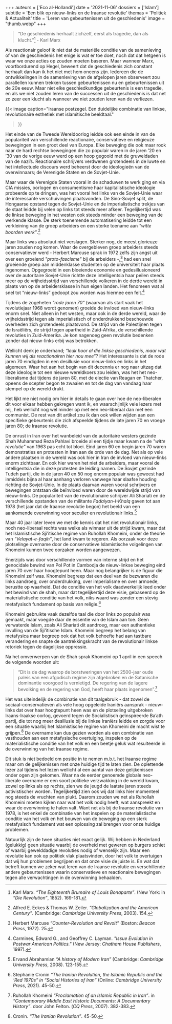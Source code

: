 +++
auteurs = ['Eco al-Hollandi']
date = '2021-11-06'
dossiers = ['Islam']
subtitle = 'Een blik op nieuw-links en de Iraanse revolutie'
themas = 'Politiek & Actualiteit'
title = 'Leren van gebeurtenissen uit de geschiedenis'
image = "thumb.webp"
+++


>“De geschiedenis herhaalt zichzelf, eerst als tragedie, dan als klucht.”[^1] - Karl Marx

Als reactionair geloof ik niet dat de materiële conditie van de samenleving of van de geschiedenis het enige is wat er toe doet, noch dat dat hetgeen is waar we onze acties op zouden moeten baseren. Maar wanneer Marx, voortbordurend op Hegel, beweert dat de geschiedenis zich constant herhaalt dan kan ik het niet met hem oneens zijn. Iedereen die de ontwikkelingen in de samenleving van de afgelopen jaren observeert zou parallellen kunnen trekken tussen gebeurtenissen nu en gebeurtenissen uit de 20e eeuw. Maar niet elke geschiedkundige gebeurtenis is een tragedie, en als we niet zouden leren van de successen uit de geschiedenis is dat net zo zeer een klucht als wanneer we niet zouden leren van de verliezen.

{{< image
	caption="Iraanse postzegel. Een duidelijke combinatie van linkse, revolutionaire esthetiek met islamitische beeldtaal."
>}}

Het einde van de Tweede Wereldoorlog leidde ook een einde in van de populariteit van verschillende reactionaire, conservatieve en religieuze bewegingen in een groot deel van Europa. Elke beweging die ook maar rook naar de hard rechtse bewegingen die zo populair waren in de jaren ’20 en ’30 van de vorige eeuw werd op een hoop gegooid met de gruweldaden van de nazi’s. Reactionaire schrijvers verdwenen grotendeels in de luwte en het intellectuele discours werd beheerst door de ideologieën van de overwinnaars; de Verenigde Staten en de Sovjet-Unie.

Maar waar de Verenigde Staten vooral in de schaduwen te werk ging en via CIA missies, oorlogen en consumentisme haar kapitalistische ideologie probeerde op te dringen, was het vooral het links van de Sovjet-Unie waar de interessante verschuivingen plaatsvonden. De Sino-Sovjet split, de Hongaarse opstand tegen de Sovjet-Unie en de imperialistische trekjes van de staat leidde bij velen op links tot steeds meer afkeer. Tegelijkertijd was de linkse beweging in het westen ook steeds minder een beweging van de werkende klasse. De sterk toenemende automatisering leidde tot een verkleining van de groep arbeiders en een sterke toename aan _"witte boorden werk"_.[^2]

Maar links was absoluut niet verslagen. Sterker nog, de meest glorieuze jaren zouden nog komen. Waar de overgebleven groep arbeiders steeds conservatiever werd - Herbert Marcuse sprak in 1972 zelfs zijn angst uit over een groeiend _"proto-fascisme"_ bij de arbeiders -,[^3] had een snel groeiende groep aan middenklasse studenten op de universiteit haar plaats ingenomen. Opgegroeid in een bloeiende economie en gedesillusioneerd over de autoritaire Sovjet-Unie richtte deze intelligentsia haar peilen steeds meer op de vrijheidsstrijd van verschillende volkeren in de derde wereld in plaats van op de arbeidersklasse in hun eigen landen. Het fenomeen wat al snel tot “nieuw-links” gedoopt zou worden was hiermee een feit.[^4]

Tijdens de zogeheten _"rode jaren 70"_ (waarvan als start vaak het revolutiejaar 1968 wordt genomen) groeide de invloed van nieuw-links enorm snel. Niet alleen in het westen, maar ook in de derde wereld, waar de vrijheidsstrijd tegen als imperialistisch of onderdrukkend beschouwde overheden zich grotendeels plaatsvond. De strijd van de Palestijnen tegen de Israëliërs, de strijd tegen apartheid in Zuid-Afrika, de verschillende revoluties in Zuid-Amerika. Je kon nagenoeg geen revolutie bedenken zonder dat nieuw-links erbij was betrokken.

Wellicht denk je onderhand; _“leuk hoor al die linkse geschiedenis, maar wat kunnen wij als reactionairen hier nou mee”_? Het interessante is dat de rode jaren 70 eindigden in een desillusie voor nieuw-links en links in het algemeen. Waar het aan het begin van dit decennia er nog naar uitzag dat deze ideologie tot een nieuwe wereldkoers zou leiden, was het het neo-liberalisme dat tijdens de jaren 80, met de electie van Reagan en Thatcher, opeens de scepter begon te zwaaien en tot de dag van vandaag haar stempel op de wereld drukt.

Het lijkt me niet nodig om hier in details te gaan over hoe de neo-liberalen dit voor elkaar hebben gekregen want ik, en waarschijnlijk vele lezers met mij, heb wellicht nog wel minder op met een neo-liberaal dan met een communist. De rest van dit artikel zou ik dan ook willen wijden aan een specifieke gebeurtenis die zich afspeelde tijdens de late jaren 70 en vroege jaren 80; de Iraanse revolutie.

De onrust in Iran over het wanbeleid van de autoritaire westers gezinde Shah Muhammad Reza Pahlavi broeide al een tijdje maar kwam na de _"witte revolutie"_ van 1963 pas echt tot bloei. Eind jaren 60 en begin jaren 70 waren demonstraties en protesten in Iran aan de orde van de dag. Net als op vele andere plaatsen in de wereld was ook hier in Iran de invloed van nieuw-links enorm zichtbaar. En ook hier waren het niet de arbeiders, maar vooral de intelligentsia die in deze protesten de leiding namen. De Sovjet gezinde Tudeh partij, die in de jaren 40 en 50 nog enorm populair was geweest had inmiddels bijna al haar aanhang verloren vanwege haar slaafse houding richting de Sovjet-Unie. In de plaats daarvan waren vooral schrijvers en bewegingen ontstaan die beïnvloed waren door de wereldwijde strijd van nieuw-links. De populariteit van de revolutionaire schrijver Ali Shariati en de verschillende opstanden van de militante _Fadaiyan-I-Khalq_ gaven tot aan 1978 (het jaar dat de Iraanse revolutie begon) het beeld van een aankomende overwinning voor seculier en revolutionair links.[^5]

Maar 40 jaar later leven we met de kennis dat het niet revolutionair links, noch neo-liberaal rechts was welke als winnaar uit de strijd kwam, maar dat het Islamistische Sji’itische regime van Ruhollah Khomeini, onder de theorie van _“Velayat-e-faqih"_, het land kwam te regeren. Als oorzaak voor deze plotselinge overname door de conservatieve Islamistische volgelingen van Khomeini kunnen twee oorzaken worden aangewezen.

Enerzijds was door verschillende vormen van interne strijd en het genocidale bewind van Pol Pot in Cambodja de nieuw-linkse beweging eind jaren 70 over haar hoogtepunt heen. Maar nog belangrijker is de figuur die Khomeini zelf was. Khomeini begreep dat een deel van de bezwaren die links aandroeg, over onderdrukking, over imperialisme en over armoede, berustte op waarheid. Dat de conditie van het volk daadwerkelijk leed onder het bewind van de shah, maar dat tegelijkertijd deze visie, gebaseerd op de materialistische conditie van het volk, niks waard was zonder een stevig metafysisch fundament op basis van religie.[^6]

Khomeini gebruikte vaak dezelfde taal die door links zo populair was gemaakt, maar voegde daar de essentie van de Islam aan toe. Geen verwaterde Islam, zoals Ali Shariati dit aandroeg, maar een authentieke invulling van de Sji’itische Islam. Khomeini begreep het belang van metafysica maar begreep ook dat het volk behoefte had aan tastbare verandering en snapte de aantrekkingskracht van de revolutionair linkse retoriek tegen de dagelijkse oppressie.

Na het omverwerpen van de Shah sprak Khomeini op 1 april in een speech de volgende woorden uit:

>“Dit is de dag waarop de borstweringen van het 2500-jaar oude paleis van een afgodisch regime zijn afgebroken en de Satanische dominantie voorgoed is vernietigd. De regering van de lagere bevolking en de regering van God, heeft haar plaats ingenomen”.[^7]

Het was uiteindelijk de combinatie van dit taalgebruik - dat zowel de sociaal-conservatieven als vele hoog opgeleide Iraniërs aansprak - nieuw-links dat over haar hoogtepunt heen was en de plotseling uitgebroken Iraans-Iraakse oorlog, gevoerd tegen de Socialistisch geïnspireerde Ba’ath partij, die tot nog meer desillusie bij de linkse Iraniërs leidde en zorgde voor een situatie waarbij het Islamistische regime van Khomeini de macht wist te grijpen.[^8] De overname kan dus gezien worden als een combinatie van vasthouden aan een metafysische overtuiging, inspelen op de materialistische conditie van het volk en een beetje geluk wat resulteerde in de overwinning van het Iraanse regime.

Dit stuk is niet bedoeld om positie in te nemen m.b.t. het Iraanse regime maar om de gelijkenissen met onze huidige tijd te laten zien. De oplettende lezer zal tijdens het lezen wellicht al een aantal van deze gelijkenissen onder ogen zijn gekomen. Waar na de eerder genoemde globale neo-liberale overname er een soort politieke verzwakking in de wereld kwam, zowel op links als op rechts, zien we de jeugd de laatste jaren steeds activistischer worden. Tegelijkertijd zien ook wij dat links hier momenteel nog steeds de vruchten van plukt. Daarom zouden we net als Ruhollah Khomeini moeten kijken naar wat het volk nodig heeft, wat aanspreekt en waar de overwinning te halen valt. Want net als bij de Iraanse revolutie van 1978, is het enkel de combinatie van het inspelen op de materialistische conditie van het volk en het bouwen van de beweging op een sterk metafysisch fundament wat een oplossing zal brengen voor onze huidige problemen.

Natuurlijk zijn de twee situaties niet exact gelijk. Wij hebben in Nederland (gelukkig) geen situatie waarbij de overheid met geweren op burgers schiet of waarbij gewelddadige revoluties nodig of wenselijk zijn. Maar een revolutie kan ook op politiek vlak plaatsvinden, door het volk te overtuigen dat wij hun problemen begrijpen en dat onze visie de juiste is. En wat dat betreft kunnen we zeker wat leren van de Iraanse revolutie en verschillende andere gebeurtenissen waarin conservatieve en reactionaire bewegingen tegen alle verwachtingen in de overwinning behaalden. 


[^1]: Karl Marx. _“The Eighteenth Brumaire of Louis Bonaparte”_. (New York: in _“Die Revolution”_, 1852). 169-181.
[^2]: Alfred E. Eckes & Thomas W. Zeiler. _“Globalization and the American Century”_. (Cambridge: _Cambridge University Press_, 2003). 154.
[^3]: Herbert Marcuse _“Counter-Revolution and Revolt”_ (Boston: _Beacon Press_, 1972). 25.
[^4]: Carmines, Edward G., and Geoffrey C. Layman. _"Issue Evolution in Postwar American Politics."_ (New Jersey: _Chatham House Publishers_, 1997).
[^5]: Ervand Abrahamian _“A history of Modern Iran”_ (Cambridge: _Cambridge University Press_, 2008). 123-155.
[^6]: Stephanie Cronin _“The Iranian Revolution, the Islamic Republic and the ‘Red 1970s” in “Social Histories of Iran”_ (Online: _Cambridge University Press_, 2021). 45-50.
[^7]: Ruhollah Khomeini _“Proclamation of an Islamic Republic in Iran”_. in _“Contemporary Middle East Historic Documents: A Documentary History”_. door John Felton. (_CQ Press_, 2007). 382-383.
[^8]: Cronin. _“The Iranian Revolution”_. 45-50.
